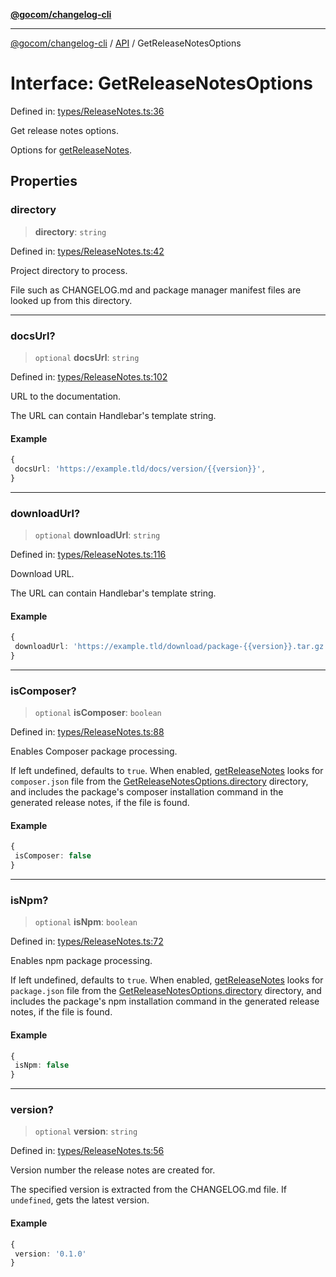 [**@gocom/changelog-cli**](../README.md)

***

[@gocom/changelog-cli](../README.md) / [API](../Public/API.md) / GetReleaseNotesOptions

# Interface: GetReleaseNotesOptions

Defined in: [types/ReleaseNotes.ts:36](https://github.com/gocom/changelog-cli/blob/52cc756fe6e19a9931001fbbfd4546f2621e953b/src/types/ReleaseNotes.ts#L36)

Get release notes options.

Options for [getReleaseNotes](../API/API.getReleaseNotes.md).

## Properties

### directory

> **directory**: `string`

Defined in: [types/ReleaseNotes.ts:42](https://github.com/gocom/changelog-cli/blob/52cc756fe6e19a9931001fbbfd4546f2621e953b/src/types/ReleaseNotes.ts#L42)

Project directory to process.

File such as CHANGELOG.md and package manager manifest files are looked up from this directory.

***

### docsUrl?

> `optional` **docsUrl**: `string`

Defined in: [types/ReleaseNotes.ts:102](https://github.com/gocom/changelog-cli/blob/52cc756fe6e19a9931001fbbfd4546f2621e953b/src/types/ReleaseNotes.ts#L102)

URL to the documentation.

The URL can contain Handlebar's template string.

#### Example

```ts
{
 docsUrl: 'https://example.tld/docs/version/{{version}}',
}
```

***

### downloadUrl?

> `optional` **downloadUrl**: `string`

Defined in: [types/ReleaseNotes.ts:116](https://github.com/gocom/changelog-cli/blob/52cc756fe6e19a9931001fbbfd4546f2621e953b/src/types/ReleaseNotes.ts#L116)

Download URL.

The URL can contain Handlebar's template string.

#### Example

```ts
{
 downloadUrl: 'https://example.tld/download/package-{{version}}.tar.gz',
}
```

***

### isComposer?

> `optional` **isComposer**: `boolean`

Defined in: [types/ReleaseNotes.ts:88](https://github.com/gocom/changelog-cli/blob/52cc756fe6e19a9931001fbbfd4546f2621e953b/src/types/ReleaseNotes.ts#L88)

Enables Composer package processing.

If left undefined, defaults to `true`. When enabled, [getReleaseNotes](../API/API.getReleaseNotes.md) looks for `composer.json` file
from the [GetReleaseNotesOptions.directory](#directory) directory, and includes the package's composer installation
command in the generated release notes, if the file is found.

#### Example

```ts
{
 isComposer: false
}
```

***

### isNpm?

> `optional` **isNpm**: `boolean`

Defined in: [types/ReleaseNotes.ts:72](https://github.com/gocom/changelog-cli/blob/52cc756fe6e19a9931001fbbfd4546f2621e953b/src/types/ReleaseNotes.ts#L72)

Enables npm package processing.

If left undefined, defaults to `true`. When enabled, [getReleaseNotes](../API/API.getReleaseNotes.md) looks for `package.json` file
from the [GetReleaseNotesOptions.directory](#directory) directory, and includes the package's npm installation
command in the generated release notes, if the file is found.

#### Example

```ts
{
 isNpm: false
}
```

***

### version?

> `optional` **version**: `string`

Defined in: [types/ReleaseNotes.ts:56](https://github.com/gocom/changelog-cli/blob/52cc756fe6e19a9931001fbbfd4546f2621e953b/src/types/ReleaseNotes.ts#L56)

Version number the release notes are created for.

The specified version is extracted from the CHANGELOG.md file. If `undefined`, gets the latest version.

#### Example

```ts
{
 version: '0.1.0'
}
```
